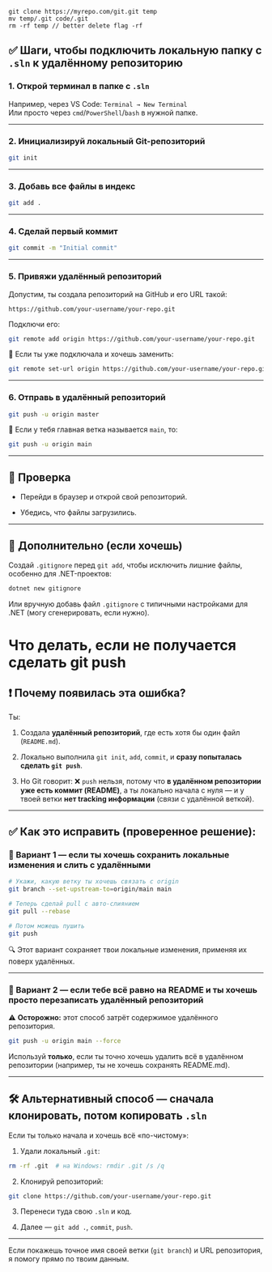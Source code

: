 ```git
git clone https://myrepo.com/git.git temp
mv temp/.git code/.git
rm -rf temp // better delete flag -rf
```

## ✅ Шаги, чтобы подключить локальную папку с `.sln` к удалённому репозиторию

### 1. **Открой терминал** в папке с `.sln`

Например, через VS Code: `Terminal → New Terminal`  
Или просто через `cmd`/`PowerShell`/`bash` в нужной папке.

---

### 2. **Инициализируй локальный Git-репозиторий**

```bash
git init
```

---

### 3. **Добавь все файлы в индекс**

```bash
git add .
```

---

### 4. **Сделай первый коммит**

```bash
git commit -m "Initial commit"
```

---

### 5. **Привяжи удалённый репозиторий**

Допустим, ты создала репозиторий на GitHub и его URL такой:

```
https://github.com/your-username/your-repo.git
```

Подключи его:

```bash
git remote add origin https://github.com/your-username/your-repo.git
```

🔁 Если ты уже подключала и хочешь заменить:

```bash
git remote set-url origin https://github.com/your-username/your-repo.git
```

---

### 6. **Отправь в удалённый репозиторий**

```bash
git push -u origin master
```

📌 Если у тебя главная ветка называется `main`, то:

```bash
git push -u origin main
```

---

## 🧩 Проверка

- Перейди в браузер и открой свой репозиторий.
    
- Убедись, что файлы загрузились.
    

---

## 👀 Дополнительно (если хочешь)

Создай `.gitignore` перед `git add`, чтобы исключить лишние файлы, особенно для .NET-проектов:

```bash
dotnet new gitignore
```

Или вручную добавь файл `.gitignore` с типичными настройками для .NET (могу сгенерировать, если нужно).

# Что делать, если не получается сделать git push

## ❗ Почему появилась эта ошибка?

Ты:

1. Создала **удалённый репозиторий**, где есть хотя бы один файл (`README.md`).
    
2. Локально выполнила `git init`, `add`, `commit`, и **сразу попыталась сделать `git push`**.
    
3. Но Git говорит: ❌ `push` нельзя, потому что **в удалённом репозитории уже есть коммит (README)**, а ты локально начала с нуля — и у твоей ветки **нет tracking информации** (связи с удалённой веткой).
    

---

## ✅ Как это исправить (проверенное решение):

### 🔹 Вариант 1 — если ты хочешь сохранить локальные изменения и слить с удалёнными

```bash
# Укажи, какую ветку ты хочешь связать с origin
git branch --set-upstream-to=origin/main main

# Теперь сделай pull с авто-слиянием
git pull --rebase

# Потом можешь пушить
git push
```

🔍 Этот вариант сохраняет твои локальные изменения, применяя их поверх удалённых.

---

### 🔹 Вариант 2 — если тебе всё равно на README и ты хочешь просто перезаписать удалённый репозиторий

⚠️ **Осторожно:** этот способ затрёт содержимое удалённого репозитория.

```bash
git push -u origin main --force
```

Используй **только**, если ты точно хочешь удалить всё в удалённом репозитории (например, ты не хочешь сохранять README.md).

---

## 🛠️ Альтернативный способ — сначала клонировать, потом копировать `.sln`

Если ты только начала и хочешь всё «по-чистому»:

1. Удали локальный `.git`:
    

```bash
rm -rf .git  # на Windows: rmdir .git /s /q
```

2. Клонируй репозиторий:
    

```bash
git clone https://github.com/your-username/your-repo.git
```

3. Перенеси туда свою `.sln` и код.
    
4. Далее — `git add .`, `commit`, `push`.
    

---

Если покажешь точное имя своей ветки (`git branch`) и URL репозитория, я помогу прямо по твоим данным.